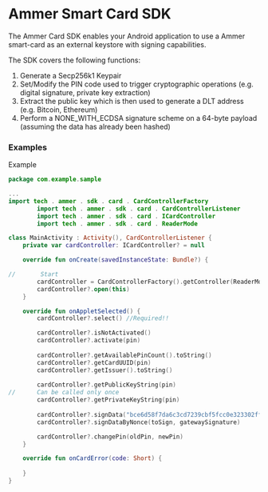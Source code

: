 # Ammer Smart Card SDK

The Ammer Card SDK enables your Android application to use a Ammer smart-card as an external keystore with signing capabilities.

The SDK covers the following functions:

1. Generate a Secp256k1 Keypair
2. Set/Modify the PIN code used to trigger cryptographic operations (e.g. digital signature, private key extraction)
3. Extract the public key which is then used to generate a DLT address (e.g. Bitcoin, Ethereum)
4. Perform a NONE_WITH_ECDSA signature scheme on a 64-byte payload (assuming the data has already been hashed)

### Examples

Example

```kotlin
package com.example.sample

...
import tech . ammer . sdk . card . CardControllerFactory
        import tech . ammer . sdk . card . CardControllerListener
        import tech . ammer . sdk . card . ICardController
        import tech . ammer . sdk . card . ReaderMode

class MainActivity : Activity(), CardControllerListener {
    private var cardController: ICardController? = null

    override fun onCreate(savedInstanceState: Bundle?) {

//       Start
        cardController = CardControllerFactory().getController(ReaderMode.ANDROID_DEFAULT, this)
        cardController?.open(this)
    }

    override fun onAppletSelected() {
        cardController?.select() //Required!!

        cardController?.isNotActivated()
        cardController?.activate(pin)
        
        cardController?.getAvailablePinCount().toString()
        cardController?.getCardUUID(pin)
        cardController?.getIssuer().toString()
        
        cardController?.getPublicKeyString(pin)
//      Can be called only once
        cardController?.getPrivateKeyString(pin)
        
        cardController?.signData("bce6d58f7da6c3cd7239cbf5fcc0e323302ff072b20ecf59c501752c0e98906a", pin)
        cardController?.signDataByNonce(toSign, gatewaySignature)

        cardController?.changePin(oldPin, newPin)
    }

    override fun onCardError(code: Short) {
        
    }
}
```